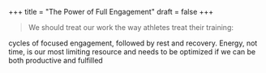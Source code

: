 +++
title = "The Power of Full Engagement"
draft = false
+++

> We should treat our work the way athletes treat their training:

cycles of focused engagement, followed by rest and recovery. Energy, not time, is our most limiting resource and needs to be optimized if we can be both productive and fulfilled